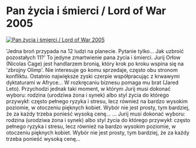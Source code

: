 Pan życia i śmierci / Lord of War 2005 
=============
[![Pan życia i śmierci / Lord of War 2005 ](http://vidos.pl/images/player.gif)](http://vidos.pl/pan-zycia-i-smierci-lord-of-war-2005)

 'Jedna broń przypada na 12 ludzi na planecie. Pytanie tylko... Jak uzbroić pozostałych 11?' To jedyne zmartwienie pana życia i śmierci. Jurij Orłow (Nicolas Cage) jest handlarzem bronią, który krok po kroku wspina się na 'zbrojny Olimp'. Nie interesuje go komu sprzedaje, często obu stronom konfliktu. Ostatnio największe zyski czerpie współpracując z krwawymi dyktaturami w Afryce... W rozkręcaniu biznesu pomaga mu brat (Jared Leto). Przychodzi jednak taki moment, w którym Jurij musi dokonać wyboru: rodzina (urodziwa żona i synek) albo styl życia do którego przywykł: często pełnego ryzyka i stresu, lecz również na bardzo wysokim poziomie, w otoczeniu pięknych kobiet. Wybór nie jest prosty, tym bardziej, że za każdy trzeba ponieść wysoką cenę...  ... Jurij musi dokonać wyboru: rodzina (urodziwa żona i synek) albo styl życia do którego przywykł: często pełnego ryzyka i stresu, lecz również na bardzo wysokim poziomie, w otoczeniu pięknych kobiet. Wybór nie jest prosty, tym bardziej, że za każdy trzeba ponieść wysoką cenę...
